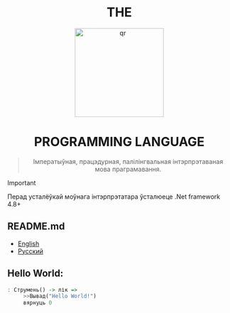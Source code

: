 <h1 align="center">THE</h1>
<div align="center">
     <img width="200px" src="01logo.png" alt="qr"/>
     
<h1>PROGRAMMING LANGUAGE</h1>

> Імператыўная, працэдурная, палілінгвальная інтэрпрэтаваная мова праграмавання.
</div>


> [!IMPORTANT]
> Перад усталёўкай моўнага інтэрпрэтатара ўсталюеце .Net framework 4.8+
## README.md
- [English](README.md)
- [Русский](README.ru.md)
## Hello World:

```haskell
: Струмень() -> лік =>
     >>Вывад("Hello World!")
     вярнуць 0
```

